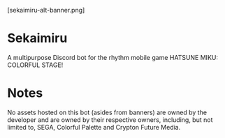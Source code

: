 [sekaimiru-alt-banner.png]
# Sekaimiru
A multipurpose Discord bot for the rhythm mobile game HATSUNE MIKU: COLORFUL STAGE!

# Notes
No assets hosted on this bot (asides from banners) are owned by the developer and are owned by their respective owners, including, but not limited to, SEGA, Colorful Palette and Crypton Future Media.
